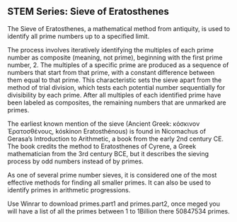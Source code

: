 ## STEM Series: Sieve of Eratosthenes
The Sieve of Eratosthenes, a mathematical method from antiquity, is used to identify all prime numbers up to a specified limit.

The process involves iteratively identifying the multiples of each prime number as composite (meaning, not prime), beginning with the first prime number, 2. The multiples of a specific prime are produced as a sequence of numbers that start from that prime, with a constant difference between them equal to that prime. This characteristic sets the sieve apart from the method of trial division, which tests each potential number sequentially for divisibility by each prime. After all multiples of each identified prime have been labeled as composites, the remaining numbers that are unmarked are primes.

The earliest known mention of the sieve (Ancient Greek: κόσκινον Ἐρατοσθένους, kóskinon Eratosthénous) is found in Nicomachus of Gerasa’s Introduction to Arithmetic, a book from the early 2nd century CE. The book credits the method to Eratosthenes of Cyrene, a Greek mathematician from the 3rd century BCE, but it describes the sieving process by odd numbers instead of by primes.

As one of several prime number sieves, it is considered one of the most effective methods for finding all smaller primes. It can also be used to identify primes in arithmetic progressions.

Use Winrar to download primes.part1 and primes.part2, once meged you will have a list of all the primes between 1 to 1Billion there 50847534 primes. 
